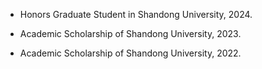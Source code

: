 - Honors Graduate Student in Shandong University, 2024.

- Academic Scholarship of Shandong University, 2023.

- Academic Scholarship of Shandong University, 2022.
